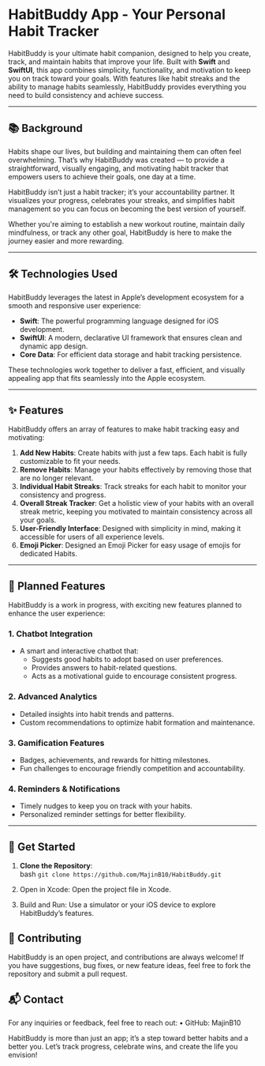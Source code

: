 # HabitBuddy App - Your Personal Habit Tracker

HabitBuddy is your ultimate habit companion, designed to help you create, track, and maintain habits that improve your life. Built with **Swift** and **SwiftUI**, this app combines simplicity, functionality, and motivation to keep you on track toward your goals. With features like habit streaks and the ability to manage habits seamlessly, HabitBuddy provides everything you need to build consistency and achieve success.

---

## 📚 Background

Habits shape our lives, but building and maintaining them can often feel overwhelming. That’s why HabitBuddy was created — to provide a straightforward, visually engaging, and motivating habit tracker that empowers users to achieve their goals, one day at a time.

HabitBuddy isn’t just a habit tracker; it’s your accountability partner. It visualizes your progress, celebrates your streaks, and simplifies habit management so you can focus on becoming the best version of yourself.

Whether you're aiming to establish a new workout routine, maintain daily mindfulness, or track any other goal, HabitBuddy is here to make the journey easier and more rewarding.

---

## 🛠 Technologies Used

HabitBuddy leverages the latest in Apple’s development ecosystem for a smooth and responsive user experience:

- **Swift**: The powerful programming language designed for iOS development.
- **SwiftUI**: A modern, declarative UI framework that ensures clean and dynamic app design.
- **Core Data**: For efficient data storage and habit tracking persistence.

These technologies work together to deliver a fast, efficient, and visually appealing app that fits seamlessly into the Apple ecosystem.

---

## ✨ Features

HabitBuddy offers an array of features to make habit tracking easy and motivating:

1. **Add New Habits**: Create habits with just a few taps. Each habit is fully customizable to fit your needs.
2. **Remove Habits**: Manage your habits effectively by removing those that are no longer relevant.
3. **Individual Habit Streaks**: Track streaks for each habit to monitor your consistency and progress.
4. **Overall Streak Tracker**: Get a holistic view of your habits with an overall streak metric, keeping you motivated to maintain consistency across all your goals.
5. **User-Friendly Interface**: Designed with simplicity in mind, making it accessible for users of all experience levels.
6. **Emoji Picker**: Designed an Emoji Picker for easy usage of emojis for dedicated Habits.  

---

## 🌟 Planned Features

HabitBuddy is a work in progress, with exciting new features planned to enhance the user experience:

### 1. Chatbot Integration
   - A smart and interactive chatbot that:
     - Suggests good habits to adopt based on user preferences.
     - Provides answers to habit-related questions.
     - Acts as a motivational guide to encourage consistent progress.

### 2. Advanced Analytics
   - Detailed insights into habit trends and patterns.
   - Custom recommendations to optimize habit formation and maintenance.

### 3. Gamification Features
   - Badges, achievements, and rewards for hitting milestones.
   - Fun challenges to encourage friendly competition and accountability.

### 4. Reminders & Notifications
   - Timely nudges to keep you on track with your habits.
   - Personalized reminder settings for better flexibility.

---

## 🚀 Get Started

1. **Clone the Repository**:  
   bash
   `git clone https://github.com/MajinB10/HabitBuddy.git`

2. Open in Xcode: Open the project file in Xcode.
3. Build and Run: Use a simulator or your iOS device to explore HabitBuddy’s features.

## 🤝 Contributing

HabitBuddy is an open project, and contributions are always welcome! If you have suggestions, bug fixes, or new feature ideas, feel free to fork the repository and submit a pull request.

## 📬 Contact

For any inquiries or feedback, feel free to reach out:
	•	GitHub: MajinB10

HabitBuddy is more than just an app; it’s a step toward better habits and a better you. Let’s track progress, celebrate wins, and create the life you envision!

